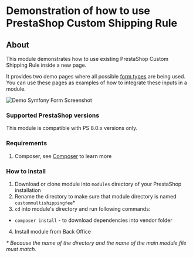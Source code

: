 # Demonstration of how to use PrestaShop Custom Shipping Rule

## About

This module demonstrates how to use existing PrestaShop Custom Shipping Rule inside a new page.

It provides two demo pages where all possible [form types](https://symfony.com/doc/current/reference/forms/types.html)
are being used. You can use these pages as examples of how to integrate these inputs in a module.

![Demo Symfony Form Screenshot](custommultishippingfee-screenshot.jpeg)

### Supported PrestaShop versions

This module is compatible with PS 8.0.x versions only.

### Requirements

1. Composer, see [Composer](https://getcomposer.org/) to learn more

### How to install

1. Download or clone module into `modules` directory of your PrestaShop installation
2. Rename the directory to make sure that module directory is named `custommultishippingfee`\*
3. `cd` into module's directory and run following commands:

- `composer install` - to download dependencies into vendor folder

4. Install module from Back Office

_\* Because the name of the directory and the name of the main module file must match._
